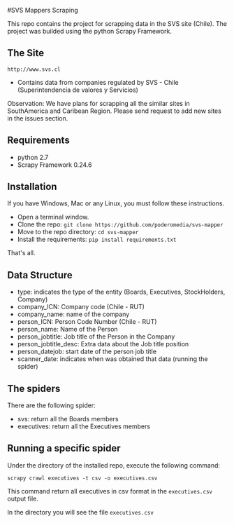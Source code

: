 #SVS Mappers Scraping

This repo contains the project for scrapping data in the SVS site (Chile).
The project was builded using the python Scrapy Framework.

## The Site

``http://www.svs.cl``
* Contains data from companies regulated by SVS - Chile (Superintendencia de valores y Servicios)

Observation: We have plans for scrapping all the similar sites in SouthAmerica and Caribean Region.
Please send request to add new sites in the issues section.

## Requirements

* python 2.7
* Scrapy Framework 0.24.6

## Installation

If you have Windows, Mac or any Linux, you must follow these instructions.
* Open a terminal window.
* Clone the repo: ``git clone https://github.com/poderomedia/svs-mapper``
* Move to the repo directory: ``cd svs-mapper``
* Install the requirements: ``pip install requirements.txt``

That's all. 

## Data Structure

* type: indicates the type of the entity (Boards, Executives, StockHolders, Company)
* company_ICN: Company code (Chile - RUT)
* company_name: name of the company
* person_ICN: Person Code Number (Chile - RUT)
* person_name: Name of the Person
* person_jobtitle: Job title of the Person in the Company
* person_jobtitle_desc: Extra data about the Job title position
* person_datejob: start date of the person job title
* scanner_date: indicates when was obtained that data (running the spider)

## The spiders

There are the following spider:
* svs: return all the Boards members
* executives: return all the Executives members


## Running a specific spider

Under the directory of the installed repo, execute the following command:

``scrapy crawl executives -t csv -o executives.csv``

This command return all executives in csv format in the ``executives.csv`` output file.

 In the directory you will see the file ``executives.csv``